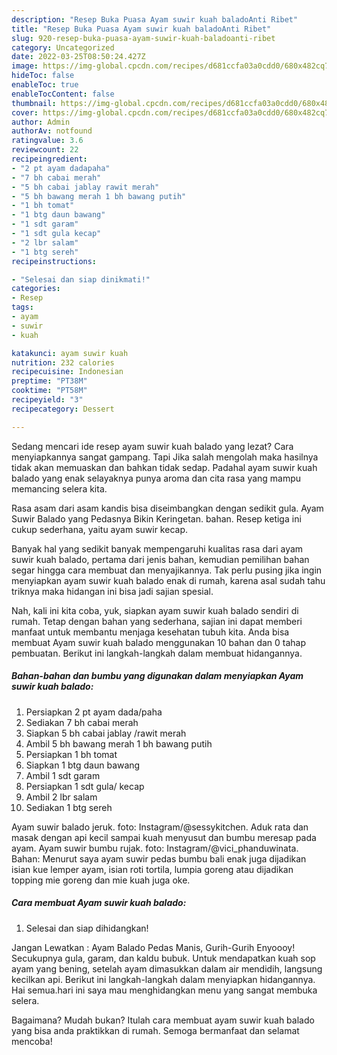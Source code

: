 ```yaml
---
description: "Resep Buka Puasa Ayam suwir kuah baladoAnti Ribet"
title: "Resep Buka Puasa Ayam suwir kuah baladoAnti Ribet"
slug: 920-resep-buka-puasa-ayam-suwir-kuah-baladoanti-ribet
category: Uncategorized
date: 2022-03-25T08:50:24.427Z
image: https://img-global.cpcdn.com/recipes/d681ccfa03a0cdd0/680x482cq70/ayam-suwir-kuah-balado-foto-resep-utama.jpg
hideToc: false
enableToc: true
enableTocContent: false
thumbnail: https://img-global.cpcdn.com/recipes/d681ccfa03a0cdd0/680x482cq70/ayam-suwir-kuah-balado-foto-resep-utama.jpg
cover: https://img-global.cpcdn.com/recipes/d681ccfa03a0cdd0/680x482cq70/ayam-suwir-kuah-balado-foto-resep-utama.jpg
author: Admin
authorAv: notfound
ratingvalue: 3.6
reviewcount: 22
recipeingredient:
- "2 pt ayam dadapaha"
- "7 bh cabai merah"
- "5 bh cabai jablay rawit merah"
- "5 bh bawang merah 1 bh bawang putih"
- "1 bh tomat"
- "1 btg daun bawang"
- "1 sdt garam"
- "1 sdt gula kecap"
- "2 lbr salam"
- "1 btg sereh"
recipeinstructions:

- "Selesai dan siap dinikmati!"
categories:
- Resep
tags:
- ayam
- suwir
- kuah

katakunci: ayam suwir kuah 
nutrition: 232 calories
recipecuisine: Indonesian
preptime: "PT38M"
cooktime: "PT58M"
recipeyield: "3"
recipecategory: Dessert

---
```



Sedang mencari ide resep ayam suwir kuah balado yang lezat? Cara menyiapkannya sangat gampang. Tapi Jika salah mengolah maka hasilnya tidak akan memuaskan dan bahkan tidak sedap. Padahal ayam suwir kuah balado yang enak selayaknya punya aroma dan cita rasa yang mampu memancing selera kita.


Rasa asam dari asam kandis bisa diseimbangkan dengan sedikit gula. Ayam Suwir Balado yang Pedasnya Bikin Keringetan. bahan. Resep ketiga ini cukup sederhana, yaitu ayam suwir kecap.

Banyak hal yang sedikit banyak mempengaruhi kualitas rasa dari ayam suwir kuah balado, pertama dari jenis bahan, kemudian pemilihan bahan segar hingga cara membuat dan menyajikannya. Tak perlu pusing jika ingin menyiapkan ayam suwir kuah balado enak di rumah, karena asal sudah tahu triknya maka hidangan ini bisa jadi sajian spesial.


Nah, kali ini kita coba, yuk, siapkan ayam suwir kuah balado sendiri di rumah. Tetap dengan bahan yang sederhana, sajian ini dapat memberi manfaat untuk membantu menjaga kesehatan tubuh kita. Anda bisa membuat Ayam suwir kuah balado menggunakan 10 bahan dan 0 tahap pembuatan. Berikut ini langkah-langkah dalam membuat hidangannya.

<!--inarticleads1-->

##### Bahan-bahan dan bumbu yang digunakan dalam menyiapkan Ayam suwir kuah balado:

1. Persiapkan 2 pt ayam dada/paha
1. Sediakan 7 bh cabai merah
1. Siapkan 5 bh cabai jablay /rawit merah
1. Ambil 5 bh bawang merah 1 bh bawang putih
1. Persiapkan 1 bh tomat
1. Siapkan 1 btg daun bawang
1. Ambil 1 sdt garam
1. Persiapkan 1 sdt gula/ kecap
1. Ambil 2 lbr salam
1. Sediakan 1 btg sereh


Ayam suwir balado jeruk. foto: Instagram/@sessykitchen. Aduk rata dan masak dengan api kecil sampai kuah menyusut dan bumbu meresap pada ayam. Ayam suwir bumbu rujak. foto: Instagram/@vici_phanduwinata. Bahan: Menurut saya ayam suwir pedas bumbu bali enak juga dijadikan isian kue lemper ayam, isian roti tortila, lumpia goreng atau dijadikan topping mie goreng dan mie kuah juga oke. 

<!--inarticleads2-->

##### Cara membuat Ayam suwir kuah balado:


1. Selesai dan siap dihidangkan!

Jangan Lewatkan : Ayam Balado Pedas Manis, Gurih-Gurih Enyoooy! Secukupnya gula, garam, dan kaldu bubuk. Untuk mendapatkan kuah sop ayam yang bening, setelah ayam dimasukkan dalam air mendidih, langsung kecilkan api. Berikut ini langkah-langkah dalam menyiapkan hidangannya. Hai semua.hari ini saya mau menghidangkan menu yang sangat membuka selera. 

Bagaimana? Mudah bukan? Itulah cara membuat ayam suwir kuah balado yang bisa anda praktikkan di rumah. Semoga bermanfaat dan selamat mencoba!
